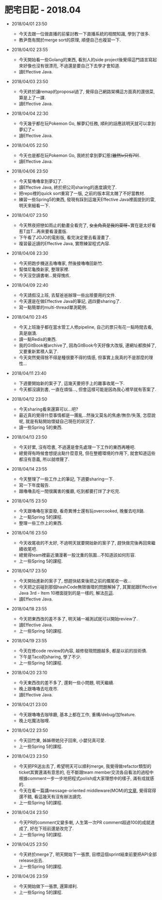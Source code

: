 # 肥宅日記 - 2018.04

* 2018/04/01 23:50
    * 今天去跟一位做直播的前輩討教一下直播系統的相關知識, 學到了很多.
    * 教尹喬有關於merge sort的原理, 順便自己也複習一下.

* 2018/04/02 23:55
    * 今天開始看一些Golang的東西, 看別人的side project後覺得這門語言寫起來好像也沒有很漂亮, 不過還是要自己下去學才會知道.
    * 讀Effective Java.

* 2018/04/03 23:50
    * 今天終於讓remap的proposal過了, 覺得自己網路架構這方面真的還很菜, 算是上了一課.
    * 讀Effective Java.

* 2018/04/04 22:30
    * 今天幾乎都在玩Pokemon Go, 解夢幻任務, 順利的話應該明天就可以拿到夢幻了~
    * 讀Effective Java.

* 2018/04/05 22:50
    * 今天也是都在玩Pokemon Go, 我終於拿到夢幻惹(~~雖然iv只有79~~).
    * 讀Effective Java.

* 2018/04/06 23:50
    * 今天幫嚕嚕拿到夢幻了.
    * 讀Effective Java, 終於把公司sharing的進度讀完了.
    * 把repo裡的quick sort重寫了一版, 之前的版本寫太醜了不好當教材.
    * 練習一些Spring5的東西, 發現有踩到這幾天Effective Java裡面提到的雷, 明天來細看一下.

* 2018/04/07 23:50
    * 今天熬夜把戀如雨止的動畫全看完了, ~~女主角真是我的菜呀~~~實在是太好看惹T皿T...再來要看漫畫版.
    * 下午看了JOJO的電影版, 看完決定要去看漫畫了.
    * 複習最近讀的Effective Java, 實際練習程式內容.

* 2018/04/08 23:30
    * 今天把跑步機送去嚕嚕家, 然後接嚕嚕回新竹.
    * 幫傑尼龜換新家, 整理家裡.
    * 今天沒空讀書喇...覺得愧疚.

* 2018/04/09 22:40
    * 今天請假沒上班, 去幫爸爸辦理一些出險要用的文件.
    * 今天還是在做Effective Java的筆記, 週四要sharing了.
    * 寫一點簡單的multi-thread單測範例.

* 2018/04/10 23:45
    * 今天上班幾乎都在當水管工人修pipeline, 自己的票只有花一點時間去看, 真是崩潰.
    * 讀一點Redis的東西.
    * 我的GitBook被archive了, 因為GitBook今天好像大改版, 連網址都換掉了, 又要重新累積人氣了.
    * 今天突然覺得捨不得是種很要不得的情感, 但事實上我真的不是那麼的理性...

* 2018/04/11 23:40
    * 下週要開始新的案子了, 這幾天要把手上的雜事收尾一下.
    * 今天都沒讀到書, 一直在煩惱..., 但會這樣可能是因為我心裡早就有答案了.

* 2018/04/12 23:50
    * 今天sharing看來還算可以...吧?
    * 最近真的覺得什麼事情都是一團亂...然後又莫名的焦慮/無奈/失落, 怎麼說呢, 就是有點開始懷疑自己現在的狀況了.
    * 讀一些Spring 5的東西.

* 2018/04/13 23:50
    * 今天好累, 沒有唸書, 不過還是會先處理一下工作的東西再睡吧.
    * 總覺得有時候會想提出點什麼意見, 但在整體環境的作用下, 就會知道這些都沒有意義, 所以就噤聲了.

* 2018/04/14 23:55
    * 今天整理了一些工作上的筆記, 下週要sharing一下.
    * 寫一下年度報告.
    * 跟嚕嚕去吃一間很厲害的餐廳, 吃到都要打烊了才吃完.

* 2018/04/15 23:50
    * 今天跟嚕嚕在家耍廢, 看奇異博士還有玩overcooked, 晚餐去吃8鍋.
    * 上一點Spring 5的課程.
    * 整理一些工作上的東西.

* 2018/04/16 23:50
    * 今天收尾收的不太好, 不過明天就要開始新的案子了, 趕快做完後再回來繼續收尾吧.
    * 總覺得team裡最近瀰漫著一股沈重的氛圍...不知道該如何形容.
    * 上一些Spring 5的課程.

* 2018/04/17 23:50
    * 今天開始進新的案子了, 想趕快結束後把之前的爛尾收一收...
    * 今天把之前碰到那個hashCode無限循環的問題解掉了, 其實就跟Effective Java 3rd - Item 10裡面提到的是一樣的, 解法[在這](https://github.com/yotsuba1022/spring5-recipe-app/commit/be6c9c2e0e99252e2b3b664586a29e0620d9e522).
    * 讀Effective Java.

* 2018/04/18 23:55
    * 今天把東西改的差不多了, 明天補一補測試就可以開始review了.
    * 讀Effective Java.
    * 上一些Spring 5的課程.

* 2018/04/19 23:55
    * 今天在修code review的內容, 越修發現問題越多, 都是以前的技術債.
    * 下午是Taco的sharing, 學了不少.
    * 上一些Spring 5的課程.

* 2018/04/20 23:10
    * 今天東西改的差不多了, 還剩一些小問題, 明天繼續.
    * 晚上跟嚕嚕去吃夜市.
    * 讀Effective Java.

* 2018/04/21 23:00
    * 今天跟嚕嚕去咖啡廳, 基本上都在工作, 重構/debug/加feature.
    * 晚上吃魔法咖哩.

* 2018/04/22 23:50
    * 今天回竹東, 姊姊帶她兒子回來, 小嬰兒真可愛.
    * 上一些Spring 5的課程.

* 2018/04/23 23:50
    * 今天把PR送出去了, 希望明天可以順利merge, 我覺得做refactor類型的ticket其實還滿有意思的, 在不斷跟team member交流各自看法的過程中根據comment一步一步地把程式polish成大家理想中的樣子, 滿有成就感的.
    * 今天在看一篇講message-oriented middleware(MOM)的[文章](https://mp.weixin.qq.com/s?__biz=MzIwMzg1ODcwMw==&mid=2247487688&idx=1&sn=d1555109750b309a2d96ce3332e8a97b&chksm=96c9a6a8a1be2fbe8e1df2f2bb60a2bfea0e62aaec0633df928432ceed6438a724dd217624cd#rd), 覺得寫得還不錯, 看這幾天有沒有辦法讀完.
    * 上一些Spring 5的課程.

* 2018/04/24 23:50
    * 今天PR的comment又變多喇, 人生第一次PR comment超過100的成就達成了, 好在下班前還是改完了.
    * 上一些Spring 5的課程.

* 2018/04/25 23:50
    * 今天終於merge了, 明天開始下一張票, 目標這個sprint結束前要把API全部release出去.
    * 上一些Spring 5的課程.

* 2018/04/26 23:59
    * 今天開始做下一張票, 還算順利.
    * 上一些Spring 5的課程.
